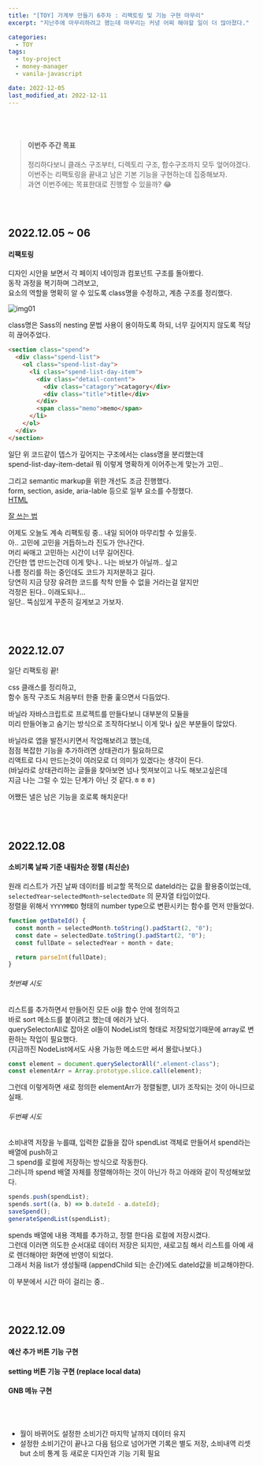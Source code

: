 ```yaml
---
title: "[TOY] 가계부 만들기 6주차 : 리팩토링 및 기능 구현 마무리"
excerpt: "지난주에 마무리하려고 했는데 마무리는 커녕 어찌 해야할 일이 더 많아졌다."

categories:
  - TOY
tags:
  - toy-project
  - money-manager
  - vanila-javascript

date: 2022-12-05
last_modified_at: 2022-12-11
---
```


<br><br>

> #### 이번주 주간 목표
>
> 정리하다보니 클래스 구조부터, 디렉토리 구조, 함수구조까지 모두 엎어야겠다.<br>
> 이번주는 리팩토링을 끝내고 남은 기본 기능을 구현하는데 집중해보자.<br>
> 과연 이번주에는 목표한대로 진행할 수 있을까? 😂

<br><br>

## 2022.12.05 ~ 06

#### 리팩토링

디자인 시안을 보면서 각 페이지 네이밍과 컴포넌트 구조를 돌아봤다.<br>
동작 과정을 복기하며 그려보고,<br>
요소의 역할을 명확히 알 수 있도록 class명을 수정하고, 계층 구조를 정리했다.

![img01](https://user-images.githubusercontent.com/81657811/205822674-8fd163b0-e69e-4b3c-84db-de3b27ad09a7.jpeg)

class명은 Sass의 nesting 문법 사용이 용이하도록 하되, 너무 길어지지 않도록 적당히 끊어주었다.

```html
<section class="spend">
  <div class="spend-list">
    <ol class="spend-list-day">
      <li class="spend-list-day-item">
        <div class="detail-content">
          <div class="catagory">catagory</div>
          <div class="title">title</div>
        </div>
        <span class="memo">memo</span>
      </li>
    </ol>
  </div>
</section>
```

일단 위 코드같이 뎁스가 깊어지는 구조에서는 class명을 분리했는데<br>
spend-list-day-item-detail 뭐 이렇게 명확하게 이어주는게 맞는가 고민..

그리고 semantic markup을 위한 개선도 조금 진행했다.<br>
form, section, aside, aria-lable 등으로 일부 요소를 수정했다.<br>
[HTML <form> 잘 쓰는 법]

어제도 오늘도 계속 리팩토링 중.. 내일 되어야 마무리할 수 있을듯.<br>
아.. 고민에 고민을 거듭하느라 진도가 안나간다.<br>
머리 싸매고 고민하는 시간이 너무 길어진다.<br>
간단한 앱 만드는건데 이게 맞나.. 나는 바보가 아닐까.. 싶고<br>
나름 정리를 하는 중인데도 코드가 지저분하고 길다.<br>
당연히 지금 당장 유려한 코드를 착착 만들 수 없을 거라는걸 알지만<br>
걱정은 된다.. 이래도되나...<br>
일단.. 뚝심있게 꾸준히 길게보고 가보자.

<br><br>

## 2022.12.07

일단 리팩토링 끝!

css 클래스를 정리하고,<br>
함수 동작 구조도 처음부터 한줄 한줄 훑으면서 다듬었다.

바닐라 자바스크립트로 프로젝트를 만들다보니 대부분의 모듈을<br>
미리 만들어놓고 숨기는 방식으로 조작하다보니 이게 맞나 싶은 부분들이 많았다.

바닐라로 앱을 발전시키면서 작업해보려고 했는데,<br>
점점 복잡한 기능을 추가하려면 상태관리가 필요하므로<br>
리액트로 다시 만드는것이 여러모로 더 의미가 있겠다는 생각이 든다.<br>
(바닐라로 상태관리하는 글들을 찾아보면 넘나 멋져보이고 나도 해보고싶은데<br>
지금 나는 그럴 수 있는 단계가 아닌 것 같다.ㅎㅎㅎ)

어쨌든 낼은 남은 기능을 호로록 해치운다!

<br><br>

## 2022.12.08

#### 소비기록 날짜 기준 내림차순 정렬 (최신순)

원래 리스트가 가진 날짜 데이터를 비교할 목적으로 dateId라는 값을 활용중이었는데,<br>
`selectedYear`-`selectedMonth`-`selectedDate` 의 문자열 타입이었다.<br>
정렬을 위해서 `YYYYMMDD` 형태의 number type으로 변환시키는 함수를 먼저 만들었다.

```javascript
function getDateId() {
  const month = selectedMonth.toString().padStart(2, "0");
  const date = selectedDate.toString().padStart(2, "0");
  const fullDate = selectedYear + month + date;

  return parseInt(fullDate);
}
```

###### 첫번째 시도

리스트를 추가하면서 만들어진 모든 ol을 함수 안에 정의하고<br>
바로 sort 메소드를 붙이려고 했는데 에러가 났다.<br>
querySelectorAll로 잡아온 ol들이 NodeList의 형태로 저장되었기때문에 array로 변환하는 작업이 필요했다.<br>
(지금까진 NodeList에서도 사용 가능한 메소드만 써서 몰랐나보다.)

```javascript
const element = document.querySelectorAll(".element-class");
const elementArr = Array.prototype.slice.call(element);
```

그런데 이렇게하면 새로 정의한 elementArr가 정렬될뿐, UI가 조작되는 것이 아니므로 실패.

###### 두번째 시도

소비내역 저장을 누를떄, 입력한 값들을 잡아 spendList 객체로 만들어서 spend라는 배열에 push하고<br>
그 spend를 로컬에 저장하는 방식으로 작동한다.<br>
그러니까 spend 배열 자체를 정렬해야하는 것이 아닌가 하고 아래와 같이 작성해보았다.

```javascript
spends.push(spendList);
spends.sort((a, b) => b.dateId - a.dateId);
saveSpend();
generateSpendList(spendList);
```

spends 배열에 내용 객체를 추가하고, 정렬 한다음 로컬에 저장시켰다.<br>
그런데 이러면 의도한 순서대로 데이터 저장은 되지만, 새로고침 해서 리스트를 아예 새로 렌더해야만 화면에 반영이 되었다.<br>
그래서 처음 list가 생성될때 (appendChild 되는 순간)에도 dateId값을 비교해야한다.

이 부분에서 시간 마이 걸리는 중..

<br><br>

## 2022.12.09

#### 예산 추가 버튼 기능 구현

#### setting 버튼 기능 구현 (replace local data)

#### GNB 메뉴 구현

<br><br>

- 월이 바뀌어도 설정한 소비기간 마지막 날까지 데이터 유지
- 설정한 소비기간이 끝나고 다음 텀으로 넘어가면 기록은 별도 저장, 소비내역 리셋<br>
  but 소비 통계 등 새로운 디자인과 기능 기획 필요

[html <form> 잘 쓰는 법]: https://tecoble.techcourse.co.kr/post/2021-05-22-html-form-tag/
